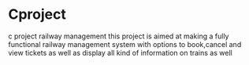 # Cproject
c project railway management
this project is aimed at making a fully functional railway management system with options to book,cancel and view tickets as well as display all kind of information on trains as well 
